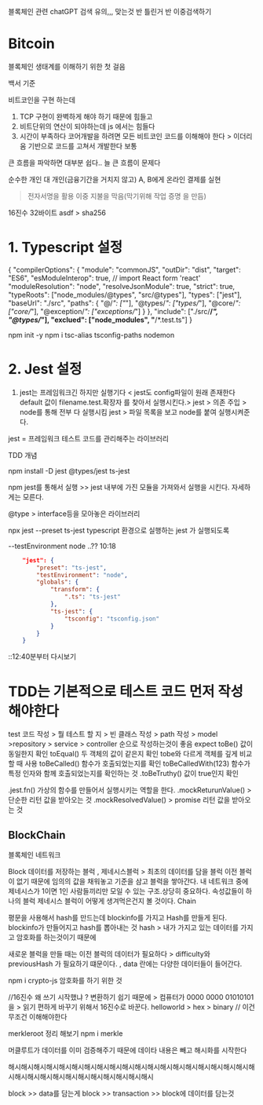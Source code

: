 블록체인 관련 chatGPT 검색 유의,,, 맞는것 반 틀린거 반 이중검색하기

# Bitcoin

블록체인 생태계를 이해하기 위한 첫 걸음

백서
기준

비트코인을 구현 하는데

1. TCP 구현이 완벽하게 해야 하기 때문에 힘들고
2. 비트단위의 연산이 되야하는데 js 에서는 힘들다
3. 시간이 부족하다 코어개발을 하려면 모든 비트코인 코드를 이해해야 한다 > 이더리움 기반으로 코드를 고쳐서 개발한다 보통

큰 흐름을 파악하면 대부분 쉽다.. 늘 큰 흐름이 문제다

순수한 개인 대 개인(금융기간을 거치지 않고) A, B에게 온라인 결제를 실현

> 전자서명을 활용 이중 지불을 막음(막기위해 작업 증명 을 만듬)

16진수 32바이트 asdf > sha256

# 1. Typescript 설정

{
"compilerOptions": {
"module": "commonJS",
"outDir": "dist",
"target": "ES6",
"esModuleInterop": true, // import React form 'react'
"moduleResolution": "node",
"resolveJsonModule": true,
"strict": true,
"typeRoots": ["node_modules/@types", "src/@types"],
"types": ["jest"],
"baseUrl": "./src",
"paths": {
"@/_": ["_"],
"@types/_": ["types/_"],
"@core/_": ["core/_"],
"@exception/_": ["exceptions/_"]
}
},
"include": ["./src/**/*", "@types/*"],
"exclued": ["node_modules", "**/*.test.ts"]
}

npm init -y
npm i tsc-alias tsconfig-paths nodemon

# 2. Jest 설정

1. jest는 프레임워크긴 하지만 실행기다 < jest도 config파일이 원래 존재한다 default 값이 filename.test.확장자 를 찾아서 실행시킨다.>
   jest > 의존 주입 > node를 통해 전부 다 실행시킴
   jest > 파일 목록을 보고 node를 붙여 실행시켜준다.

jest = 프레임워크 테스트 코드를 관리해주는 라이브러리

TDD 개념

npm install -D jest @types/jest ts-jest

npm jest를 통해서 실행 >> jest 내부에 가진 모듈을 가져와서 실행을 시킨다. 자세하게는 모른다.

@type > interface등을 모아놓은 라이브러리

npx jest --preset ts-jest
typescript 환경으로 실행하는 jest 가 실행되도록

--testEnvironment node
..?? 10:18

```json
    "jest": {
        "preset": "ts-jest",
        "testEnvironment": "node",
        "globals": {
            "transform": {
                ".ts": "ts-jest"
            },
            "ts-jest": {
                "tsconfig": "tsconfig.json"
            }
        }
    }
```

::12:40분부터 다시보기

# TDD는 기본적으로 테스트 코드 먼저 작성해야한다

test 코드 작성 > 뭘 테스트 할 지 > 빈 클래스 작성 > path 작성 > model >repository > service > controller 순으로 작성하는것이 좋음
expect
toBe() 값이 동일한지 확인
toEqual() 두 객체의 값이 같은지 확인 tobe와 다르게 객체를 깊게 비교할 때 사용
toBeCalled() 함수가 호출되었는지를 확인
toBeCalledWith(123) 함수가 특정 인자와 함께 호출되었는지를 확인하는 것
.toBeTruthy() 값이 true인지 확인

.jest.fn() 가상의 함수를 만들어서 실행시키는 역할을 한다.
.mockReturunValue() > 단순한 리턴 값을 받아오는 것
.mockResolvedValue() > promise 리턴 값을 받아오는 것

## BlockChain

블록체인 네트워크

Block 데이터를 저장하는 블럭 , 제네시스블럭 > 최초의 데이터를 담을 블럭 이전 블럭이 없기 때문에 임의의 값을 채워놓고 기준을 삼고 블럭을 쌓아간다. 내 네트워크 중에 제네시스가 1이면 1인 사람들끼리만 모일 수 있는 구조.상당히 중요하다.
속성값들이 하나의 블럭
제네시스 블럭이 어떻게 생겨먹은건지 볼 것이다.
Chain

평문을 사용해서 hash를 만드는데 blockinfo를 가지고 Hash를 만들게 된다.
blockinfo가 만들어지고 hash를 뽑아내는 것
hash > 내가 가지고 있는 데이터를 가지고 암호화를 하는것이기 때문에

새로운 블럭을 만들 때는 이전 블럭의 데이터가 필요하다 > difficulty와 previousHash 가 필요하기 떄문이다.
, data 란에는 다양한 데이터들이 들어간다.

npm i crypto-js
암호화를 하기 위한 것

//16진수 왜 쓰기 시작했냐 ? 변환하기 쉽기 때문에 > 컴퓨터가
0000 0000
01010101 을 > 읽기 편하게 바꾸기 위해서 16진수로 바꾼다.
helloworld > hex > binary // 이건 무조건 이해해야한다

merkleroot 정리 해보기
npm i merkle

머클루트가 데이터를 이미 검증해주기 때문에 데이타 내용은 빼고 해시화를 시작한다

해시해시해시해시해시해시해시해시해시해시해시해시해시해시해시해시해시해시해시해시해시해시해시해시해시해시해시해시해시해시해시

block >> data를 담는게 block >> transaction >> block에 데이터를 담는것

